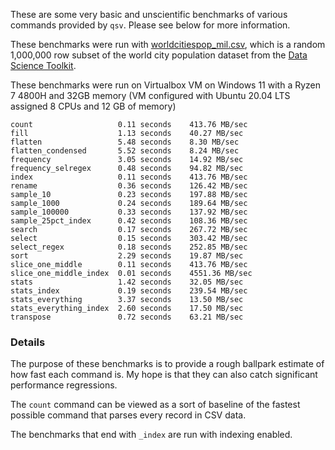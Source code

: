 These are some very basic and unscientific benchmarks of various commands
provided by `qsv`. Please see below for more information.

These benchmarks were run with
[worldcitiespop_mil.csv](https://burntsushi.net/stuff/worldcitiespop_mil.csv),
which is a random 1,000,000 row subset of the world city population dataset
from the [Data Science Toolkit](https://github.com/petewarden/dstkdata).

These benchmarks were run on Virtualbox VM on Windows 11 with a Ryzen 7 4800H and 32GB memory 
(VM configured with Ubuntu 20.04 LTS assigned 8 CPUs and 12 GB of memory)

```
count					0.11 seconds	413.76 MB/sec
fill					1.13 seconds	40.27 MB/sec
flatten					5.48 seconds	8.30 MB/sec
flatten_condensed		5.52 seconds	8.24 MB/sec
frequency				3.05 seconds	14.92 MB/sec
frequency_selregex		0.48 seconds	94.82 MB/sec
index					0.11 seconds	413.76 MB/sec
rename					0.36 seconds	126.42 MB/sec
sample_10				0.23 seconds	197.88 MB/sec
sample_1000				0.24 seconds	189.64 MB/sec
sample_100000			0.33 seconds	137.92 MB/sec
sample_25pct_index		0.42 seconds	108.36 MB/sec
search					0.17 seconds	267.72 MB/sec
select					0.15 seconds	303.42 MB/sec
select_regex			0.18 seconds	252.85 MB/sec
sort					2.29 seconds	19.87 MB/sec
slice_one_middle		0.11 seconds	413.76 MB/sec
slice_one_middle_index	0.01 seconds	4551.36 MB/sec
stats					1.42 seconds	32.05 MB/sec
stats_index				0.19 seconds	239.54 MB/sec
stats_everything		3.37 seconds	13.50 MB/sec
stats_everything_index	2.60 seconds	17.50 MB/sec
transpose				0.72 seconds	63.21 MB/sec
```
### Details

The purpose of these benchmarks is to provide a rough ballpark estimate of how
fast each command is. My hope is that they can also catch significant
performance regressions.

The `count` command can be viewed as a sort of baseline of the fastest possible
command that parses every record in CSV data.

The benchmarks that end with `_index` are run with indexing enabled.

